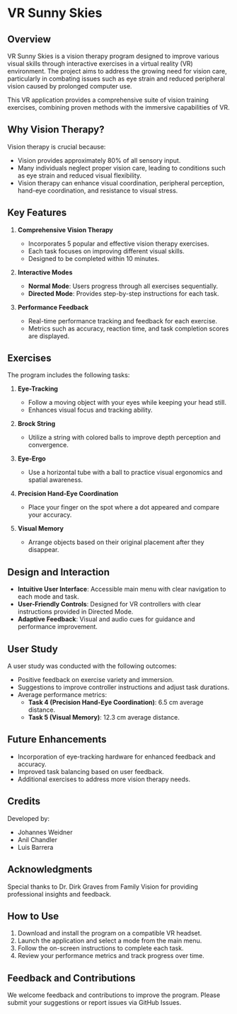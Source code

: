 # VR Sunny Skies

## Overview
VR Sunny Skies is a vision therapy program designed to improve various visual skills through interactive exercises in a virtual reality (VR) environment. The project aims to address the growing need for vision care, particularly in combating issues such as eye strain and reduced peripheral vision caused by prolonged computer use.

This VR application provides a comprehensive suite of vision training exercises, combining proven methods with the immersive capabilities of VR.

## Why Vision Therapy?
Vision therapy is crucial because:
- Vision provides approximately 80% of all sensory input.
- Many individuals neglect proper vision care, leading to conditions such as eye strain and reduced visual flexibility.
- Vision therapy can enhance visual coordination, peripheral perception, hand-eye coordination, and resistance to visual stress.

## Key Features
1. **Comprehensive Vision Therapy**
   - Incorporates 5 popular and effective vision therapy exercises.
   - Each task focuses on improving different visual skills.
   - Designed to be completed within 10 minutes.

2. **Interactive Modes**
   - **Normal Mode**: Users progress through all exercises sequentially.
   - **Directed Mode**: Provides step-by-step instructions for each task.

3. **Performance Feedback**
   - Real-time performance tracking and feedback for each exercise.
   - Metrics such as accuracy, reaction time, and task completion scores are displayed.

## Exercises
The program includes the following tasks:
1. **Eye-Tracking**
   - Follow a moving object with your eyes while keeping your head still.
   - Enhances visual focus and tracking ability.

2. **Brock String**
   - Utilize a string with colored balls to improve depth perception and convergence.

3. **Eye-Ergo**
   - Use a horizontal tube with a ball to practice visual ergonomics and spatial awareness.

4. **Precision Hand-Eye Coordination**
   - Place your finger on the spot where a dot appeared and compare your accuracy.

5. **Visual Memory**
   - Arrange objects based on their original placement after they disappear.

## Design and Interaction
- **Intuitive User Interface**: Accessible main menu with clear navigation to each mode and task.
- **User-Friendly Controls**: Designed for VR controllers with clear instructions provided in Directed Mode.
- **Adaptive Feedback**: Visual and audio cues for guidance and performance improvement.

## User Study
A user study was conducted with the following outcomes:
- Positive feedback on exercise variety and immersion.
- Suggestions to improve controller instructions and adjust task durations.
- Average performance metrics:
  - **Task 4 (Precision Hand-Eye Coordination)**: 6.5 cm average distance.
  - **Task 5 (Visual Memory)**: 12.3 cm average distance.

## Future Enhancements
- Incorporation of eye-tracking hardware for enhanced feedback and accuracy.
- Improved task balancing based on user feedback.
- Additional exercises to address more vision therapy needs.

## Credits
Developed by:
- Johannes Weidner
- Anil Chandler
- Luis Barrera

## Acknowledgments
Special thanks to Dr. Dirk Graves from Family Vision for providing professional insights and feedback.

## How to Use
1. Download and install the program on a compatible VR headset.
2. Launch the application and select a mode from the main menu.
3. Follow the on-screen instructions to complete each task.
4. Review your performance metrics and track progress over time.

## Feedback and Contributions
We welcome feedback and contributions to improve the program. Please submit your suggestions or report issues via GitHub Issues.

